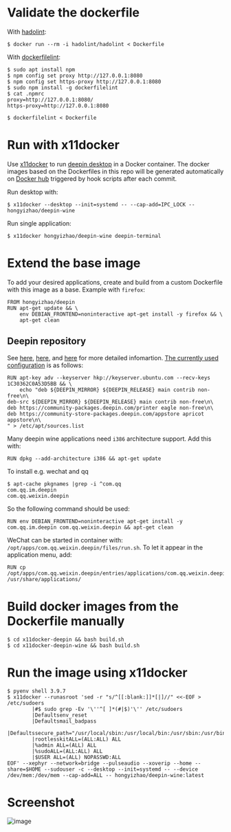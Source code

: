 # Validate the dockerfile

With [hadolint](https://github.com/hadolint/hadolint/issues/506):
```
$ docker run --rm -i hadolint/hadolint < Dockerfile
```
With [dockerfilelint](https://github.com/replicatedhq/dockerfilelint):
```
$ sudo apt install npm
$ npm config set proxy http://127.0.0.1:8080
$ npm config set https-proxy http://127.0.0.1:8080
$ sudo npm install -g dockerfilelint
$ cat .npmrc
proxy=http://127.0.0.1:8080/
https-proxy=http://127.0.0.1:8080

$ dockerfilelint < Dockerfile
```
     
# Run with x11docker

Use [x11docker](https://github.com/mviereck/x11docker) to run [deepin desktop](https://www.deepin.org) in a Docker container. The docker images based on the Dockerfiles in this repo will be generated automatically on [Docker hub](https://hub.docker.com/repositories/docker/hongyizhao) triggered by hook scripts after each commit.

Run desktop with:
```
$ x11docker --desktop --init=systemd -- --cap-add=IPC_LOCK -- hongyizhao/deepin-wine
```

Run single application:
```
$ x11docker hongyizhao/deepin-wine deepin-terminal
```

# Extend the base image
To add your desired applications, create and build from a custom Dockerfile with this image as a base. Example with `firefox`:
```
FROM hongyizhao/deepin
RUN apt-get update && \
    env DEBIAN_FRONTEND=noninteractive apt-get install -y firefox && \
    apt-get clean
```

## Deepin repository
See [here](https://github.com/mviereck/dockerfile-x11docker-deepin/issues/25#issuecomment-732643390), [here](https://www.deepin.org/zh/2020/08/06/deepin-system-updates-2020-08-06/), and [here](https://www.deepin.org/en/2020/11/19/statements/) for more detailed infomartion. [The currently used configuration](https://github.com/hongyi-zhao/dockerfile/blob/7556649d60bc8a64693338fe1d965a99db744a09/x11docker-deepin-wine/Dockerfile#L43) is as follows:

```
RUN apt-key adv --keyserver hkp://keyserver.ubuntu.com --recv-keys 1C30362C0A53D5BB && \
    echo "deb ${DEEPIN_MIRROR} ${DEEPIN_RELEASE} main contrib non-free\n\
deb-src ${DEEPIN_MIRROR} ${DEEPIN_RELEASE} main contrib non-free\n\
deb https://community-packages.deepin.com/printer eagle non-free\n\
deb https://community-store-packages.deepin.com/appstore apricot appstore\n\
" > /etc/apt/sources.list
```

Many deepin wine applications need `i386` architecture support. Add this with:
```
RUN dpkg --add-architecture i386 && apt-get update
```

To install e.g. wechat and qq

```
$ apt-cache pkgnames |grep -i ^com.qq
com.qq.im.deepin
com.qq.weixin.deepin
```
So the following command should be used:
```
RUN env DEBIAN_FRONTEND=noninteractive apt-get install -y com.qq.im.deepin com.qq.weixin.deepin && apt-get clean
```
WeChat can be started in container with: `/opt/apps/com.qq.weixin.deepin/files/run.sh`. To let it appear in the application menu, add:
```
RUN cp /opt/apps/com.qq.weixin.deepin/entries/applications/com.qq.weixin.deepin.desktop /usr/share/applications/
```

# Build docker images from the Dockerfile manually

```
$ cd x11docker-deepin && bash build.sh
$ cd x11docker-deepin-wine && bash build.sh
```

# Run the image using x11docker
```
$ pyenv shell 3.9.7
$ x11docker --runasroot 'sed -r "s/^[[:blank:]]*[|]//" <<-EOF > /etc/sudoers
        |#$ sudo grep -Ev '\''^[ ]*(#|$)'\'' /etc/sudoers  
        |Defaultsenv_reset
        |Defaultsmail_badpass
        |Defaultssecure_path="/usr/local/sbin:/usr/local/bin:/usr/sbin:/usr/bin:/sbin:/bin:/snap/bin"
        |rootlesskitALL=(ALL:ALL) ALL
        |%admin ALL=(ALL) ALL
        |%sudoALL=(ALL:ALL) ALL
        |$USER ALL=(ALL) NOPASSWD:ALL
EOF' --xephyr --network=bridge --pulseaudio --xoverip --home --share=$HOME --sudouser -c --desktop --init=systemd -- --device /dev/mem:/dev/mem --cap-add=ALL -- hongyizhao/deepin-wine:latest
```

# Screenshot
![image](https://user-images.githubusercontent.com/11155854/144838310-83643432-8871-43a3-905d-d7b51e1c5445.png)
